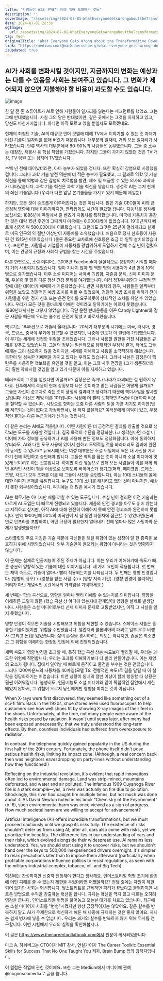 ```yaml
---
title: "사람들이 AI의 변혁적 힘에 대해 오해하는 것들"
description: ""
coverImage: "/assets/img/2024-07-01-WhatEveryoneGetsWrongabouttheTransformativePowerofAI_0.png"
date: 2024-07-01 20:36
ogImage: 
  url: /assets/img/2024-07-01-WhatEveryoneGetsWrongabouttheTransformativePowerofAI_0.png
tag: Tech
originalTitle: "What Everyone Gets Wrong about the Transformative Power of AI"
link: "https://medium.com/@markaherschberg/what-everyone-gets-wrong-about-the-transformative-power-of-ai-7960272920e1"
isUpdated: true
---
```






## AI가 사회를 변화시킬 것이지만, 지금까지의 변화는 예상과는 다를 수 있음을 사회는 보여주고 있습니다. 그 변화가 제어되지 않으면 지불해야 할 비용이 과도할 수도 있습니다.

![image](/assets/img/2024-07-01-WhatEveryoneGetsWrongabouttheTransformativePowerofAI_0.png)

한 달 전 존 스튜어트가 AI로 인해 사람들이 일자리를 잃는다는 세그먼트를 했었죠. 그는 그에 반대했습니다. 사실 그의 말은 반대했지만, 깊은 곳에서는 그것을 지지하고 있고, 당신도 마찬가지입니다. 아니면 아직 모르고 있을 뿐일지도 모르겠네요.

현재의 최첨단 기술, AI의 대규모 언어 모델에 대해 TV에서 이야기할 수 있는 것 자체가 이전 기술이 일자리를 없애 버렸기 때문입니다. 대부분의 일자리, 거의 모든 일자리가 사라졌습니다. 인류 역사의 대부분에서 80-90%의 사람들은 농부였습니다. 그들 중 소수는 대장간, 재봉사 등 핵심 직업을 가졌습니다. 하지만 그들이 가지지 않았던 것은 TV 개성, TV 임원 또는 심지어 TV였습니다.

<div class="content-ad"></div>

수백 년 전에 태어났더라면, 아마 농부가 되었을 겁니다. 또한 확실히 감염으로 사망했을 겁니다. 그러나 과학 기술 발전 덕분에 더 적은 농부가 필요했고, 그 결과로 역학 및 기술 혁신을 통해 역병과 같은 감염의 치료법을 발견, 제조 및 보급할 수 있는 의사와 과학자가 나타났습니다. 과학 기술 혁신은 과학 기술 혁신을 낳습니다. 생성적 AI는 그저 현재의 최신 기술입니다 (우리가 다른 앞날 본기술들을 가지고 있기 때문에 제일뿐).

하지만, 모든 것이 순조롭게 이루어진다는 것은 아닙니다. 많은 기술 CEO들이 AI의 큰 긍정적 영향에 대해 이야기하지만, 안타깝게도 시간이 필요할 겁니다. 자동차를 생각해 보십시오; 1886년에 독일에서 칼 벤츠가 자동차를 특허했습니다. 미국에 자동차가 등장한 것은 대략 15년 후인데 그때까지 미국에는 8,000대밖에 없었습니다. 1910년까지 빠르게 성장하여 500,000대에 이르렀습니다. 그런데도 그것은 25년이 걸리게되고 실제로 미국 인구의 약 절반 이상만이 자동차를 소유했습니다. 처음으로 정지 신호등이 사용된 건 1915년 이후였습니다 (물론 중요한 교차로에 신호등은 조금 더 일찍 설치되었습니다). 포인트는, 사람들과 기업들이 자동차를 광범위하게 도입하기 전에 수십 년이 걸렸으며, 이는 견공적 규정과 사회적 규범을 찾는 시간을 주었습니다.

다른 한편으로, 소셜 미디어는 2008년 Facebook이 실질적으로 성장하기 시작할 때까지 거의 사용되지 않았습니다. 얼마 지나지 않아 몇 백만 명의 사용자가 4년 만에 10억 명으로 증가했습니다. 이후 소셜 미디어는 사이버 괴롭힘, 자존감 문제, 신체 이미지 문제, 우울증 및 많은 다른 정신 건강 문제를 야기했습니다. 미리 정찰된 위험과 부정적 영향에 대한 데이터가 애매하게 거론되었습니다. 반면 자동차의 경우, 사람들은 일찍부터 위험을 보았고 정찰적인 예방 조치를 취할 수 있었으며, 정찰적 예방 조치를 취하기 전에 사람들을 위한 정지 신호 또는 운전 면허를 요구하듯이 상쇄적인 조치를 취할 수 있었습니다. 우리가 모든 것을 올바르게 이해한 것이라고 말하기에는 이르지 못했습니다. 1980년대까지는 그렇지 않았습니다. 극단 운전 반대운동을 이끈 Candy Lightner와 같은 사람들 때문에 우리는 술취한 운전에 맞섰고 바로세웠습니다.

핵무기는 1945년으로 거슬러 올라갑니다. 20세기 대부분의 시기에는 미국, 러시아, 영국, 프랑스, 중국이 무기에 접근할 수 있었지만, 나중에 인도가 이 클럽에 가입했습니다. 이 무기는 세계에 건전한 위험을 초래했습니다. 그러나 사용할 권한을 가진 사람들은 규제를 갖추고 있었습니다. 그들의 정부는 일반적으로 잠재적인 부정적 결과, 적어도 그들에게는 그리 심오하지 않을 것이지만, 세계를 이해하고 사용을 소극적하게 해왔습니다. 북한이 덜 성숙한 지배력을 가지고 있다는 우려도 있습니다. 그러나 사실은 김정은이 핵탄두를 사용하면 핵보복을 유인할 것을 알고, 이는 그의 사후 전망을 (그가 생존하더라도) 훨씬 악화시킬 것임을 알고 있기 때문에 이를 자제하고 있습니다.

<div class="content-ad"></div>

테러조직이 그것을 얻었다면 어떨까요? 김정은은 죽거나 나라가 파괴되는 걸 원하지 않아요. 전투에서의 죽음이 현재 상황보다 나은 것이라고 믿는 사람들은 어떻게 될까요? 그들은 자신이 순교자로 죽는 것이 긍정적 결과라고 생각하기 때문에 핵미사일을 발사할 것입니다. 이것은 게임 이론 101입니다. 시장에 더 빨리 도착하면 차량을 이용하여 비용을 절약할 수 있습니다. 시장으로 향하는 도중 다른 사람의 닭을 가끔 치기도 하지만(법에 저촉되는 것이 없다고 가정하면서), 왜 하지 않을까요? 여러분에게 이익이 있고, 부정적인 결과는 다른 누군가에게 남기는 것입니다.

이 같은 논리는 AI에도 적용됩니다. 어떤 사람이든 더 긍정적인 결과를 창출할 것으로 생각되는 도구를 사용할 것입니다. 결국 목적이 수단을 정당화한다고 생각한다면 소셜 미디어에 가짜 정보를 공유하거나 AI를 사용해 만든 정보도 정당화됩니다. 이에 동의하지 않더라도, AI와 다른 도구 사용에 있어서 선하고 도덕적일 것을 바라더라도 결과에 완전히 동의할 수 있나요? 뉴욕시에 아는 여성 대부분은 소셜 모임에서 찍은 내 사진을 게시하기 전에 확인하고 승인해야 합니다. 그들은 악의를 품는 것이 아니라 소셜 미디어에 멋있게 보이려고 하는 것뿐입니다. 하지만 이런 행동으로 인해 모든 사람들이 이를 하게 되면 온라인 사진이 평균 이상으로 보이도록 바이어스가 생기고(머리, 메이크업, 드레스, 조명, 각도가 모두 조화를 이룰 때 그들이 사진을 승인합니다), 이는 10대 소녀들의 몸에 대한 이미지 문제를 유발합니다. 누구도 10대 소녀를 해치려고 했던 것이 아니지만, 예상치 못한 외부성이었습니다. 여기에는 더 많은 예시가 있습니다.

AI는 핵무기는 아니지만 해를 끼칠 수 있는 도구입니다. 수십 년이 걸리던 이전 기술과는 다르게 AI 도입은 더 빠르게 진행되고 있습니다. 제품의 안전 경고를 아무도 읽지 않는다고 지적하고 싶지만, 아직 AI에 대해 완전히 이해하지 못해 안전 경고조차 완전하지 못합니다. 만약 1900년에 50%의 미국인이 세 달 동안 자동차에 접근할 수 있었다면(돈과 연료 인프라를 포함하여), 어떤 규정이 필요한지 알아내기 전에 얼마나 많은 사망자와 문제가 발생했을까요?

스타플릿의 주요 지침은 기술 때문에 자신들을 해칠 위험이 있는 성장이 덜 한 종족을 보호하기 위해 시행되었습니다. 외부 기술만이 일으키는 위협이 아니라는 것은 명확하지 않습니다.

<div class="content-ad"></div>

이 문제는 실제로 인공지능이 주된 주제가 아닙니다. 이는 우리가 이해하기에 속도가 빠른 충분히 영향력 있는 기술에 대한 이야기입니다. 세 가지 요인이 작용합니다. 첫 번째는 채택 속도로, 기술이 얼마나 빨리 적용되는지를 나타냅니다. 두 번째는 영향 반경입니다: (영향의 규모) x (영향을 받는 사람 수) x (영향 지속 기간). (영향 반경이 물리적인 거리가 아닌 개념적인 공간에서의 거리임을 기억하세요.)

세 번째는 학습 곡선으로, 영향을 얼마나 빨리 이해할 수 있는지를 의미합니다. 영향을 이해하든 그렇지 않든 (학습 곡선 상 어디에 있는지에 관계없이) 영향은 실제로 발생합니다. 사람들은 소셜 미디어로부터 신체 이미지 문제로 고통받았지만, 아직 그 사실을 알지 못했습니다.

영향 반경이 작으면 기술을 시험해보고 위험을 제한할 수 있습니다. 스페이스 셔틀은 훌륭한 기술이었지만, 위험을 수반했습니다. 챌린저와 콜롬비아의 파괴로 일부 우주 비행사 (그리고 돈)를 잃었습니다. 삶의 손실을 경시하려는 의도는 아니지만, 손실은 최소였고 그 위험을 이해하는 한정된 인원에 의해 진행되었습니다.

채택 속도가 영향 반경을 초과할 때, 특히 학습 곡선 상승 속도보다 빨라질 때, 우리는 과도한 위험에 직면합니다; 우리는 효과를 이해하기보다 더 빨리 만들어냅니다. 이는 재앙의 요소가 됩니다. 집에서 일어날 때 빠르게 움직이고 물건을 부수는 것은 괜찮습니다. 그러나 1200파운드의 자동차를 40마일(모델 T의 전형적인 속도)로 길을 달릴 때 이 철학을 정당화하기는 어렵습니다. 이런 상황이 동네의 절반 이상이 함께 행동할 때 상황은 훨씬 어려워집니다. 불행히도, 인공지능도 소셜 미디아와 같이 독립적인 집안에서 제한돼있지 않아서, 그 위험이 오로지 당신에게만 영향을 미치는 것이 아닙니다.

<div class="content-ad"></div>

When X-rays were first discovered, they seemed like something out of a sci-fi film. Back in the 1920s, shoe stores even used fluoroscopes to help customers see how well shoes fit by showing X-ray images of their feet in the shoes. Unfortunately, at the time, not many people were aware of the health risks posed by radiation. It wasn't until years later, after many had been exposed unnecessarily, that we truly understood the long-term effects. By then, countless individuals had suffered from overexposure to radiation.

In contrast, the telephone quickly gained popularity in the US during the first half of the 20th century. Fortunately, the phone itself didn't pose serious health risks, limiting its impact zone. (Although, a real concern back then was neighbors eavesdropping on party-lines without understanding how they functioned!)

Reflecting on the industrial revolution, it's evident that rapid innovations often led to environmental damage. Land was strip-mined, mountains deforested, and water and air polluted. The infamous 1969 Cuyahoga River fire is a stark example—yes, a river was actually on fire due to pollution. Shockingly, this river had caught fire multiple times, but not much was done about it. As David Newton noted in his book "Chemistry of the Environment" (p. 6), such environmental harm was once viewed as a sign of progress. How much societal harm are we willing to accept for advancement?

Artificial Intelligence (AI) offers incredible transformations, but we must proceed cautiously until we grasp its risks fully. The existence of risks shouldn't deter us from using AI; after all, cars also come with risks, yet we prioritize the benefits. The difference lies in our understanding of cars and their risks, which evolved alongside their widespread use. AI remains less understood. Yes, we should start using it to uncover risks, but we shouldn't hand over the keys to 500,000 inexperienced drivers overnight. It's simpler to relax precautions later than to impose them afterward (particularly when profitable corporations influence politics to resist regulations, as seen with the military-industrial complex, tobacco, oil, and Big Tech).

<div class="content-ad"></div>

혁신에는 찬성하지만 신중히 진행해야 한다고 생각해요. 인더스트리얼 혁명 초기에 환경에 어떤 피해를 줄 수 있는지 제한을 두었더라면 어땠을까요? 전쟁 중에는 자원이 제한되어 있지만 사회는 혁신합니다. 월스트리트를 규제하면 파티가 끝났다고 불평하지만 새로운 방법으로 수익을 창출하는 혁신을 합니다. 규제는 혁신을 막지 않고 때로는 오히려 영감을 줍니다. 인더스트리얼 혁명을 풀어놓고 오늘날 대가를 치르고 있습니다. 최근에는 소셜 미디어가 사회를 "변형"시켰지만 항상 긍정적이지는 않았어요. 같은 실수를 반복하지 말고 AI가 무제한으로 혁신하게 해둔 채 나중에 규제하는 것은 좋지 않아요. 지니는 쉽게 병자에 넣을 수 없습니다. 우리는 과거의 실수를 반복하지 않기 위해 역사를 연구합니다. 이번 시험에서 우리의 실력을 확인해봅시다.

이 글은 https://www.thecareertoolkitbook.com에서 원문이 게시되었습니다.

마크 A. 허쉬버그는 CTO이자 MIT 강사, 연설가이자 The Career Toolkit: Essential Skills for Success That No One Taught You 저자, Brain Bump 앱의 창작자입니다.

<div class="content-ad"></div>

이 컬럼은 직업에 관한 것이에요. 또한 그는 Medium에서 미디어에 관해 @cognoscomedia로 글을 씁니다. 